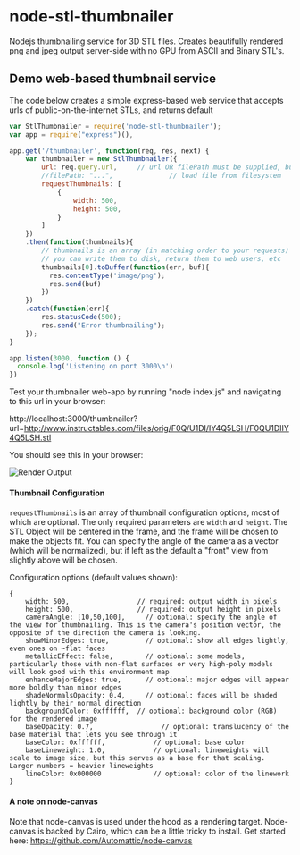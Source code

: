 # node-stl-thumbnailer
Nodejs thumbnailing service for 3D STL files. Creates beautifully rendered png and jpeg output server-side with no GPU from ASCII and Binary STL's.

## Demo web-based thumbnail service
The code below creates a simple express-based web service that accepts urls of public-on-the-internet STLs, and returns default 

```javascript
var StlThumbnailer = require('node-stl-thumbnailer');
var app = require("express")(),

app.get('/thumbnailer', function(req, res, next) {
	var thumbnailer = new StlThumbnailer({
		url: req.query.url,		// url OR filePath must be supplied, but not both
		//filePath: "...",              // load file from filesystem
		requestThumbnails: [
			{
				width: 500,
				height: 500,
			}
		] 	
	})
	.then(function(thumbnails){
		// thumbnails is an array (in matching order to your requests) of Canvas objects
		// you can write them to disk, return them to web users, etc
		thumbnails[0].toBuffer(function(err, buf){
	      res.contentType('image/png');
	      res.send(buf)
	    })
	})
	.catch(function(err){
		res.statusCode(500);
		res.send("Error thumbnailing");
	});
}	

app.listen(3000, function () {
  console.log('Listening on port 3000\n')
})
```

Test your thumbnailer web-app by running "node index.js" and navigating to this url in your browser:

http://localhost:3000/thumbnailer?url=http://www.instructables.com/files/orig/F0Q/U1DI/IY4Q5LSH/F0QU1DIIY4Q5LSH.stl

You should see this in your browser:

![Render Output](http://www.instructables.com/files/orig/FK0/HZ6E/IY4Q8PHB/FK0HZ6EIY4Q8PHB.png "Render Output")

#### Thumbnail Configuration
```requestThumbnails``` is an array of thumbnail configuration options, most of which are optional. The only required parameters are ```width``` and ```height```. The STL Object will be centered in the frame, and the frame will be chosen to make the objects fit. You can specify the angle of the camera as a vector (which will be normalized), but if left as the default a "front" view from slightly above will be chosen.

Configuration options (default values shown):
```
{
	width: 500,                 // required: output width in pixels
	height: 500,                // required: output height in pixels
	cameraAngle: [10,50,100],	  // optional: specify the angle of the view for thumbnailing. This is the camera's position vector, the opposite of the direction the camera is looking.
	showMinorEdges: true, 		  // optional: show all edges lightly, even ones on ~flat faces
	metallicEffect: false,		  // optional: some models, particularly those with non-flat surfaces or very high-poly models will look good with this environment map
	enhanceMajorEdges: true, 	  // optional: major edges will appear more boldly than minor edges
	shadeNormalsOpacity: 0.4,	  // optional: faces will be shaded lightly by their normal direction
	backgroundColor: 0xffffff,	// optional: background color (RGB) for the rendered image
	baseOpacity: 0.7,			      // optional: translucency of the base material that lets you see through it
	baseColor: 0xffffff,		    // optional: base color
	baseLineweight: 1.0,		    // optional: lineweights will scale to image size, but this serves as a base for that scaling. Larger numbers = heavier lineweights
	lineColor: 0x000000			    // optional: color of the linework
}
```

#### A note on node-canvas

Note that node-canvas is used under the hood as a rendering target. Node-canvas is backed by Cairo, which can be a little tricky to install. Get started here:
https://github.com/Automattic/node-canvas
